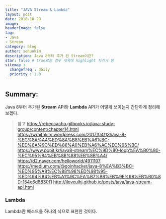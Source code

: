 ```yaml
---
title: "JAVA Stream & Lambda"
layout: post
date: 2018-10-29
image:
headerImage: false
tag:
- Java
- Stream
category: blog
author: sehunkim
description: Java 8부터 추가 된 Stream이란?
star: false # true로할 경우 제목에 highlight 처리가 됨
sitemap :
  changefreq : daily
  priority : 1.0
---
```


## Summary:
Java 8부터 추가된 **Stream** API와 **Lambda** API가 어떻게 쓰이는지 간단하게 정리해보겠다.
> 참고
> https://rebeccacho.gitbooks.io/java-study-group/content/chapter14.html
> https://wraithkim.wordpress.com/2017/04/13/java-8-%EC%8A%A4%ED%8A%B8%EB%A6%BC-%ED%8A%9C%ED%86%A0%EB%A6%AC%EC%96%BC/
> https://www.popit.kr/java8-stream%EC%9D%80-loop%EA%B0%80-%EC%95%84%EB%8B%88%EB%8B%A4/
> https://d2.naver.com/helloworld/4911107
> https://medium.com/@goinhacker/java-8%EA%B3%BC-%ED%95%A8%EC%88%98%ED%98%95-%ED%94%84%EB%A1%9C%EA%B7%B8%EB%9E%98%EB%B0%8D-154e6d8830f1
> http://iloveulhj.github.io/posts/java/java-stream-api.html

### Lambda
Lambda란 메소드를 하나의 식으로 표현한 것이다.
